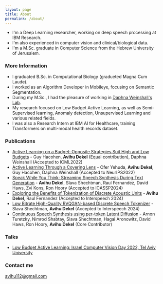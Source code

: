 ```yaml
---
layout: page
title: About
permalink: /about/
---
```


- I'm a Deep Learning researcher, working on deep speech processing at IBM Research.
- I'm also experienced in computer vision and clinical/biological data.
- I'm a M.Sc. graduate in Computer Science from the Hebrew University of Jerusalem.

### More Information
- I graduated B.Sc. in Computational Biology (gradueted Magna Cum Laude).
- I worked as an Algorithm Developer in Mobileye, focusing on Semantic Segmentation.
- During my M.Sc., I had the pleasure of working in [Daphna Weinshall's Lab](https://www.cs.huji.ac.il/~daphna/).
- My research focused on Low Budget Active Learning, as well as Semi-Supervised learning, Anomaly detection, Unsupervised Learning and various related fields.
- I was also a Research Intern at IBM AI for Healthcare, training Transformers on multi-modal health records dataset.


### Publications
- [Active Learning on a Budget: Opposite Strategies Suit High and Low Budgets](https://arxiv.org/abs/2202.02794) - Guy Hacohen, **Avihu Dekel** (Equal contribution), Daphna Weinshall (Accepted to ICML2022)
- [Active Learning Through a Covering Lens](https://arxiv.org/abs/2205.11320) - Ofer Yehuda, **Avihu Dekel**, Guy Hacohen, Daphna Weinshall (Accepted to NeurIPS2022)
- [Speak While You Think: Streaming Speech Synthesis During Text Generation](https://arxiv.org/abs/2309.11210) - **Avihu Dekel**, Slava Shechtman, Raul Fernandez, David Haws, Zvi Kons, Ron Hoory (Accepted to ICASSP2024)
- [Exploring the Benefits of Tokenization of Discrete Acoustic Units](https://arxiv.org/abs/2406.05547) - **Avihu Dekel**, Raul Fernandez (Accepted to Interspeech 2024)
- [Low Bitrate High-Quality RVQGAN-based Discrete Speech Tokenizer](https://arxiv.org/abs/2410.08325) - Slava Shechtman, **Avihu Dekel** (Accepted to Interspeech 2024)
- [Continuous Speech Synthesis using per-token Latent Diffusion](https://arxiv.org/abs/2410.16048) - Arnon Turetzky, Nimrod Shabtay, Slava Shechtman, Hagai Aronowitz, David Haws, Ron Hoory, **Avihu Dekel** (Core Contributor)

### Talks
- [Low Budget Active Learning: Israel Computer Vision Day 2022, Tel Aviv University](https://www.youtube.com/watch?v=GcKF8JzpA54)


### Contact me
[avihu112@gmail.com](mailto:avihu112@gmail.com)
